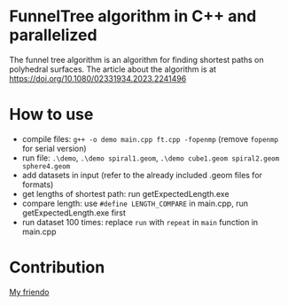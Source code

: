 # FunnelTree algorithm in C++ and parallelized
The funnel tree algorithm is an algorithm for finding shortest paths on polyhedral surfaces. The article about the algorithm is at https://doi.org/10.1080/02331934.2023.2241496

# How to use
- compile files: `g++ -o demo main.cpp ft.cpp -fopenmp` (remove `fopenmp` for serial version)
- run file: `.\demo`, `.\demo spiral1.geom`, `.\demo cube1.geom spiral2.geom sphere4.geom`
- add datasets in input (refer to the already included .geom files for formats)
- get lengths of shortest path: run getExpectedLength.exe
- compare length: use `#define LENGTH_COMPARE` in main.cpp, run getExpectedLength.exe first
- run dataset 100 times: replace `run` with `repeat` in `main` function in main.cpp

# Contribution
[My friendo](https://github.com/BanAnA9205)
